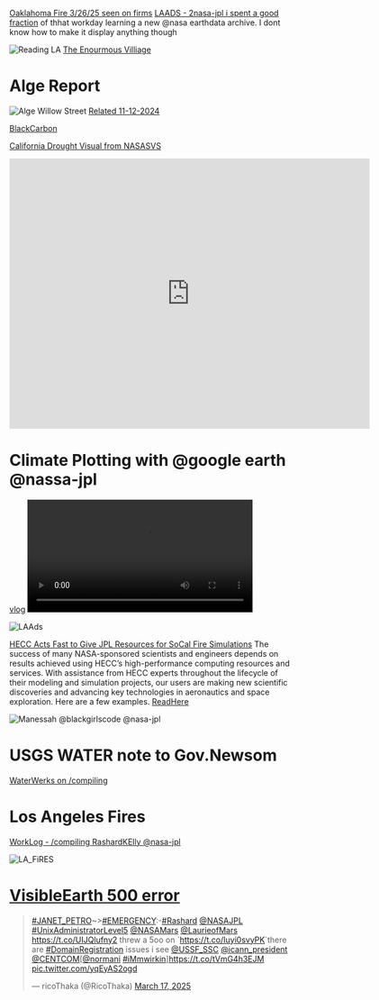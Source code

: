 
[Oaklahoma Fire 3/26/25 seen on firms](https://x.com/BubbleGumPop626/status/1905059305709294076) [LAADS - 2nasa-jpl i spent a good fraction](https://x.com/BubbleGumPop626/status/1905053844301816311) of thhat workday learning a new @nasa earthdata archive. I dont know how to make it display anything though 



![Reading LA](https://pbs.twimg.com/media/GjS4_p4aQAAhgG-?format=jpg&name=large)
[The Enourmous Villiage](https://x.com/RicoThaka/status/1888338137296105533)
# Alge Report
![Alge Willow Street](https://pbs.twimg.com/media/GcNFg_CasAEYAPT?format=jpg&name=large)
[Related 11-12-2024](https://x.com/RicoThaka/status/1856404376484786631)

[BlackCarbon](https://x.com/RicoThaka/status/1893786791787831600)

[California Drought Visual from NASASVS](https://archive.org/details/conus-la-no-2-comp-v-0086-1080p-60)
<iframe src="https://archive.org/embed/conus-la-no-2-comp-v-0086-1080p-60" width="640" height="480" frameborder="0" webkitallowfullscreen="true" mozallowfullscreen="true" allowfullscreen></iframe>

# Climate Plotting with @google earth @nassa-jpl 
[vlog](https://archive.org/details/vid-20250309-133824/VID_20250309_145929.mp4)
<video width="400px" height="auto" controls> 
	<source src="https://ia800809.us.archive.org/8/items/vid-20250309-133824/VID_20250309_145929.mp4" type="video/mp4">	 
</video> 

![LAAds](https://pbs.twimg.com/media/GnAcItpaEAAD9aY?format=jpg&name=large)

[HECC Acts Fast to Give JPL Resources for SoCal Fire Simulations](https://www.nas.nasa.gov/hecc/about/hecc_user_success.html) The success of many NASA-sponsored scientists and engineers depends on results achieved using HECC’s high-performance computing resources and services. With assistance from HECC experts throughout the lifecycle of their modeling and simulation projects, our users are making new scientific discoveries and advancing key technologies in aeronautics and space exploration. Here are a few examples. [ReadHere](https://www.nas.nasa.gov/hecc/about/hecc_user_success.html)

![Manessah](https://pbs.twimg.com/media/GUphYsra8AAVXLW?format=jpg&name=large) @blackgirlscode @nasa-jpl 

# USGS WATER note to Gov.Newsom
[WaterWerks on /compiling](https://ricothaka.github.io/compiling/WaterWerkS)


# Los Angeles Fires
[WorkLog - /compiling RashardKElly @nasa-jpl](https://ricothaka.github.io/compiling/The-2025-Los-Angeles-Fires)


![LA_FiRES](https://ecostress.jpl.nasa.gov/downloads/gallery/wildfire/00134_Wildfire_LA_area.png)


# [VisibleEarth 500 error](https://x.com/RicoThaka/status/1901746388754636996)
 
 <blockquote class="twitter-tweet"><p lang="en" dir="ltr"><a href="https://twitter.com/hashtag/JANET_PETRO?src=hash&amp;ref_src=twsrc%5Etfw">#JANET_PETRO</a>~&gt;<a href="https://twitter.com/hashtag/EMERGENCY?src=hash&amp;ref_src=twsrc%5Etfw">#EMERGENCY</a>:-<a href="https://twitter.com/hashtag/Rashard?src=hash&amp;ref_src=twsrc%5Etfw">#Rashard</a> <a href="https://twitter.com/NASAJPL?ref_src=twsrc%5Etfw">@NASAJPL</a> <a href="https://twitter.com/hashtag/UnixAdministratorLevel5?src=hash&amp;ref_src=twsrc%5Etfw">#UnixAdministratorLevel5</a> <a href="https://twitter.com/NASAMars?ref_src=twsrc%5Etfw">@NASAMars</a> <a href="https://twitter.com/LaurieofMars?ref_src=twsrc%5Etfw">@LaurieofMars</a> <a href="https://t.co/UIJQlufny2">https://t.co/UIJQlufny2</a> threw a 5oo on `<a href="https://t.co/Iuyi0svyPK">https://t.co/Iuyi0svyPK</a>`there are <a href="https://twitter.com/hashtag/DomainRegistration?src=hash&amp;ref_src=twsrc%5Etfw">#DomainRegistration</a> issues i see <a href="https://twitter.com/USSF_SSC?ref_src=twsrc%5Etfw">@USSF_SSC</a> <a href="https://twitter.com/icann_president?ref_src=twsrc%5Etfw">@icann_president</a> <a href="https://twitter.com/CENTCOM?ref_src=twsrc%5Etfw">@CENTCOM</a>[<a href="https://twitter.com/Normani?ref_src=twsrc%5Etfw">@normani</a> <a href="https://twitter.com/hashtag/iMmwirkin?src=hash&amp;ref_src=twsrc%5Etfw">#iMmwirkin</a>]<a href="https://t.co/tVmG4h3EJM">https://t.co/tVmG4h3EJM</a> <a href="https://t.co/yqEyAS2ogd">pic.twitter.com/yqEyAS2ogd</a></p>&mdash; ricoThaka (@RicoThaka) <a href="https://twitter.com/RicoThaka/status/1901750668823761151?ref_src=twsrc%5Etfw">March 17, 2025</a></blockquote> <script async src="https://platform.twitter.com/widgets.js" charset="utf-8"></script>